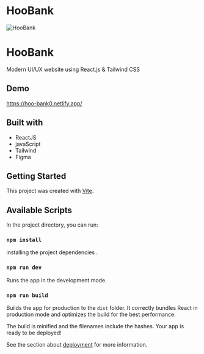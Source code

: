 # HooBank 

![HooBank](https://i.ibb.co/BK1Hn0x/Screenshot-2022-08-08-at-4-05-48-PM.png)

# HooBank

Modern UI/UX website using React.js & Tailwind CSS

## Demo
https://hoo-bank0.netlify.app/

## Built with

- ReactJS
- javaScript
- Tailwind 
- Figma

## Getting Started

This project was created with [Vite](https://vitejs.dev/).

## Available Scripts

In the project directory, you can run:

### `npm install`

installing the project dependencies .

### `npm run dev`

Runs the app in the development mode.

### `npm run build`

Builds the app for production to the `dist` folder.
It correctly bundles React in production mode and optimizes the build for the best performance.

The build is minified and the filenames include the hashes.
Your app is ready to be deployed!

See the section about [deployment](https://vitejs.dev/guide/static-deploy.html) for more information.
